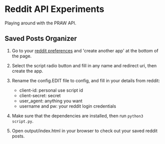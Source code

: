 # Reddit API Experiments

Playing around with the PRAW API.


## Saved Posts Organizer

 1. Go to your [reddit preferences](https://www.reddit.com/prefs/apps/) and 'create another app' at the bottom of the page.

 2. Select the script radio button and fill in any name and redirect uri, then create the app.

 3. Rename the config.EDIT file to config, and fill in your details from reddit:
 
    - client-id:        personal use script id
    - client-secret:    secret
    - user_agent:       anything you want
    - username and pw:  your reddit login credentials

 4. Make sure that the dependencies are installed, then run `python3 script.py`.

 5. Open output/index.html in your browser to check out your saved reddit posts.
